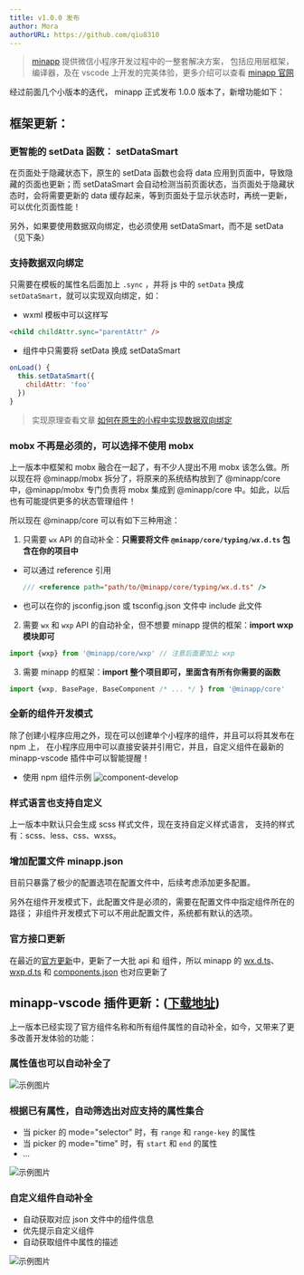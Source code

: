```yaml
---
title: v1.0.0 发布
author: Mora
authorURL: https://github.com/qiu8310
---
```


> [minapp](https://github.com/qiu8310/minapp) 提供微信小程序开发过程中的一整套解决方案，
> 包括应用层框架，编译器，及在 vscode 上开发的完美体验，更多介绍可以查看 [minapp 官网](https://qiu8310.github.io/minapp)

经过前面几个小版本的迭代， minapp 正式发布 1.0.0 版本了，新增功能如下：

<!--truncate-->

## 框架更新：

### 更智能的 setData 函数： setDataSmart

在页面处于隐藏状态下，原生的 setData 函数也会将 data 应用到页面中，导致隐藏的页面也更新；而 setDataSmart 会自动检测当前页面状态，当页面处于隐藏状态时，会将需要更新的 data 缓存起来，等到页面处于显示状态时，再统一更新，可以优化页面性能！

另外，如果要使用数据双向绑定，也必须使用 setDataSmart，而不是 setData（见下条）

### 支持数据双向绑定

只需要在模板的属性名后面加上 `.sync` ，并将 js 中的 `setData` 换成 `setDataSmart`，就可以实现双向绑定，如：

* wxml 模板中可以这样写
```html
<child childAttr.sync="parentAttr" />
```

* 组件中只需要将 setData 换成 setDataSmart
```js
onLoad() {
  this.setDataSmart({
    childAttr: 'foo'
  })
}
```

> 实现原理查看文章 [如何在原生的小程中实现数据双向绑定](/minapp/docs/doc-how-to-realize-two-way-data-bind.html)


### mobx 不再是必须的，可以选择不使用 mobx

上一版本中框架和 mobx 融合在一起了，有不少人提出不用 mobx 该怎么做。所以现在将 @minapp/mobx 拆分了，将原来的系统结构放到了 @minapp/core 中，@minapp/mobx 专门负责将 mobx 集成到 @minapp/core 中。如此，以后也有可能提供更多的状态管理组件！

所以现在 @minapp/core 可以有如下三种用途：

1. 只需要 `wx` API 的自动补全：**只需要将文件 `@minapp/core/typing/wx.d.ts` 包含在你的项目中**

  - 可以通过 reference 引用
    ```ts
    /// <reference path="path/to/@minapp/core/typing/wx.d.ts" />
    ```
  - 也可以在你的 jsconfig.json 或 tsconfig.json 文件中 include 此文件

2. 需要 `wx` 和 `wxp` API 的自动补全，但不想要 minapp 提供的框架：**import wxp 模块即可**

  ```js
  import {wxp} from '@minapp/core/wxp' // 注意后面要加上 wxp
  ```

3. 需要 minapp 的框架：**import 整个项目即可，里面含有所有你需要的函数**

  ```js
  import {wxp, BasePage, BaseComponent /* ... */ } from '@minapp/core'
  ```
### 全新的组件开发模式

除了创建小程序应用之外，现在可以创建单个小程序的组件，并且可以将其发布在 npm 上，
在小程序应用中可以直接安装并引用它，并且，自定义组件在最新的 minapp-vscode 插件中可以智能提醒！


* 使用 npm 组件示例
  ![component-develop](https://n1image.hjfile.cn/res7/2018/03/10/529345bced8586473891d256f1c710be.gif)



### 样式语言也支持自定义

上一版本中默认只会生成 scss 样式文件，现在支持自定义样式语言，
支持的样式有：scss、less、css、wxss。

### 增加配置文件 minapp.json

目前只暴露了极少的配置选项在配置文件中，后续考虑添加更多配置。

另外在组件开发模式下，此配置文件是必须的，需要在配置文件中指定组件所在的路径；
非组件开发模式下可以不用此配置文件，系统都有默认的选项。


### 官方接口更新

在最近的[官方更新](https://mp.weixin.qq.com/debug/wxadoc/dev/devtools/uplog.html#20180307-%E5%9F%BA%E7%A1%80%E5%BA%93%E6%9B%B4%E6%96%B0-1992)中，更新了一大批 api 和 组件，所以 minapp 的 [wx.d.ts](https://github.com/qiu8310/minapp/blob/master/packages/minapp-generator/gen/api/wx.d.ts)、 [wxp.d.ts](https://github.com/qiu8310/minapp/blob/master/packages/minapp-generator/gen/api/wxp.d.ts) 和 [components.json](https://github.com/qiu8310/minapp/blob/master/packages/minapp-generator/gen/tpl/components.json) 也对应更新了


## minapp-vscode 插件更新：([下载地址](https://marketplace.visualstudio.com/items?itemName=qiu8310.minapp-vscode))

上一版本已经实现了官方组件名称和所有组件属性的自动补全，如今，又带来了更多改善开发体验的功能：

### 属性值也可以自动补全了

  ![示例图片](https://n1image.hjfile.cn/res7/2018/03/10/aaba780a36f1de1b87687295bc6fc922.gif)

### 根据已有属性，自动筛选出对应支持的属性集合

  - 当 picker 的 mode="selector" 时，有 `range` 和 `range-key` 的属性
  - 当 picker 的 mode="time" 时，有 `start` 和 `end` 的属性
  - ...

  ![示例图片](https://n1image.hjfile.cn/res7/2018/03/09/5c5704b51a37df84b5c6663d29a545f6.gif)

### 自定义组件自动补全

  - 自动获取对应 json 文件中的组件信息
  - 优先提示自定义组件
  - 自动获取组件中属性的描述

  ![示例图片](https://n1image.hjfile.cn/res7/2018/03/09/fce0b3e9496cae95c1c81523725a1fef.gif)


